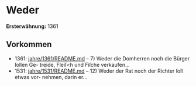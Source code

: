 # Weder

**Ersterwähnung:** 1361

## Vorkommen
- 1361: [jahre/1361/README.md](../jahre/1361/README.md) – 7) Weder die Domherren noch die Bürger ſollen Ge-
treide, Fleiſ<h und Fiſche verkaufen...
- 1531: [jahre/1531/README.md](../jahre/1531/README.md) – 12) Weder der Rat noch der Richter ſoll etwas vor-
nehmen, darin er...
